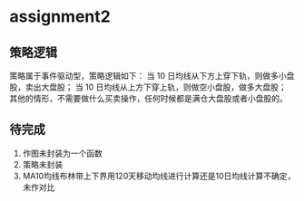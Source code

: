 # assignment2
## 策略逻辑
策略属于事件驱动型，策略逻辑如下：
当 10 日均线从下方上穿下轨，则做多小盘股，卖出大盘股；
当 10 日均线从上方下穿上轨，则做空小盘股，做多大盘股； 
其他的情形，不需要做什么买卖操作，任何时候都是满仓大盘股或者小盘股的。 

## 待完成
1. 作图未封装为一个函数
2. 策略未封装
3. MA10均线布林带上下界用120天移动均线进行计算还是10日均线计算不确定，未作对比
